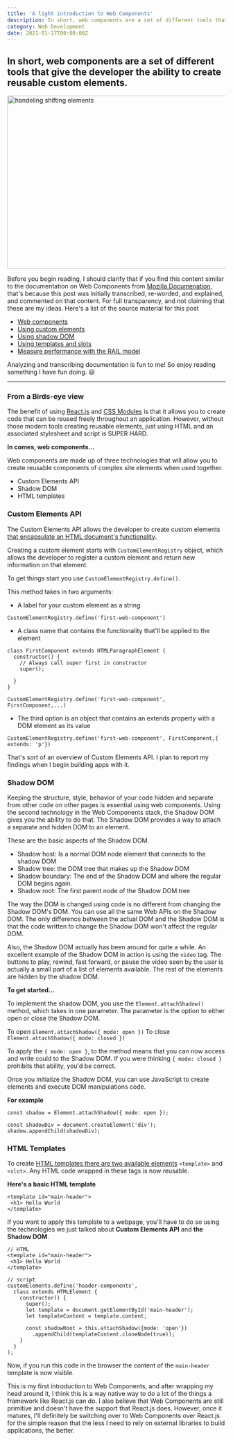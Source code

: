 ```yaml
---
title: 'A light introduction to Web Components'
description: In short, web components are a set of different tools that give the developer to ability to create custom elements that are reusable.
category: Web Development
date: 2021-01-17T00:00:00Z
---
```


## In short, web components are a set of different tools that give the developer the ability to create reusable custom elements.

<img src="/assets/images/web-components.jpg" width="600" height="400" alt="handeling shifting elements" />

Before you begin reading, I should clarify that if you find this content similar to the documentation on Web Components from [Mozilla Documenation](https://developer.mozilla.org/en-US/), that's because this post was initially transcribed, re-worded, and explained, and commented on that content. For full transparency, and not claiming that these are my ideas. Here's a list of the source material for this post

* [Web components](https://developer.mozilla.org/en-US/docs/Web/Web_Components)
* [Using custom elements](https://developer.mozilla.org/en-US/docs/Web/Web_Components/Using_custom_elements)
* [Using shadow DOM](https://developer.mozilla.org/en-US/docs/Web/Web_Components/Using_shadow_DOM)
* [Using templates and slots](https://developer.mozilla.org/en-US/docs/Web/Web_Components/Using_templates_and_slots)
* [Measure performance with the RAIL model](https://web.dev/rail/)

Analyzing and transcribing documentation is fun to me! So enjoy reading something I have fun doing. 😃

<hr />


### From a Birds-eye view

The benefit of using [React.js](https://reactjs.org) and [CSS Modules](https://create-react-app.dev/docs/adding-a-css-modules-stylesheet/) is that it allows you to create code that can be reused freely throughout an application. However, without those modern tools creating reusable elements, just using HTML and an associated stylesheet and script is SUPER HARD.

**In comes, web components...**

Web components are made up of three technologies that will allow you to create reusable components of complex site elements when used together.

* Custom Elements API
* Shadow DOM
* HTML templates

### Custom Elements API

The Custom Elements API allows the developer to create custom elements [that encapsulate an HTML document's functionality](https://developer.mozilla.org/en-US/docs/Web/Web_Components/Using_custom_elements).

Creating a custom element starts with ```CustomElementRegistry``` object, which allows the developer to register a custom element and return new information on that element.

To get things start you use ```CustomElementRegistry.define()```.

This method takes in two arguments:

* A label for your custom element as a string

```CustomElementRegistry.define('first-web-component')```

* A class name that contains the functionality that'll be applied to the element

```
class FirstComponent extends HTMLParagraphElement {
  constructor() {
    // Always call super first in constructor
    super();

  }
}

CustomElementRegistry.define('first-web-component', FirstComponent,...)
```
* The third option is an object that contains an extends property with a DOM element as its value 

```CustomElementRegistry.define('first-web-component', FirstComponent,{ extends: 'p'})```

That's sort of an overview of Custom Elements API. I plan to report my findings when I begin building apps with it.

### Shadow DOM

Keeping the structure, style, behavior of your code hidden and separate from other code on other pages is essential using web components. Using the second technology in the Web Components stack, the Shadow DOM gives you the ability to do that. The Shadow DOM provides a way to attach a separate and hidden DOM to an element.

These are the basic aspects of the Shadow DOM.

* Shadow host: Is a normal DOM node element that connects to the shadow DOM
* Shadow tree: the DOM tree that makes up the Shadow DOM
* Shadow boundary: The end of the Shadow DOM and where the regular DOM begins again.
* Shadow root: The first parent node of the Shadow DOM tree

The way the DOM is changed using code is no different from changing the Shadow DOM's DOM.  You can use all the same Web APIs on the Shadow DOM. The only difference between the actual DOM and the Shadow DOM is that the code written to change the Shadow DOM won't affect the regular DOM.

Also, the Shadow DOM actually has been around for quite a while. An excellent example of the Shadow DOM in action is using the ```video``` tag.  The buttons to play, rewind, fast forward, or pause the video seen by the user is actually a small part of a list of elements available. The rest of the elements are hidden by the shadow DOM.

**To get started...**

To implement the shadow DOM, you use the ```Element.attachShadow()``` method, which takes in one parameter. The parameter is the option to either open or close the Shadow DOM.

To open ```Element.attachShadow({ mode: open })```
To close ```Element.attachShadow({ mode: closed })```

To apply the ```{ mode: open }```, to the method means that you can now access and write could to the Shadow DOM. If you were thinking ```{ mode: closed }``` prohibits that ability, you'd be correct.

Once you initialize the Shadow DOM, you can use JavaScript to create elements and execute DOM manipulations code.

**For example**

```
const shadow = Element.attachShadow({ mode: open });

const shadowDiv = document.createElement('div');
shadow.appendChild(shadowDiv);
```

### HTML Templates

To create [HTML templates there are two available elements](https://developer.mozilla.org/en-US/docs/Web/Web_Components/Using_templates_and_slots) ```<template>``` and ```<slot>```. Any HTML code wrapped in these tags is now reusable.

**Here's a basic HTML template**

```
<template id="main-header">
 <h1> Hello World
</template>
```

If you want to apply this template to a webpage, you'll have to do so using the technologies we just talked about **Custom Elements API** and **the Shadow DOM**.

```
// HTML
<template id="main-header">
 <h1> Hello World
</template>

// script
customElements.define('header-components',
  class extends HTMLElement {
    constructor() {
      super();
      let template = document.getElementById('main-header');
      let templateContent = template.content;

      const shadowRoot = this.attachShadow({mode: 'open'})
        .appendChild(templateContent.cloneNode(true));
    }
  }
);
```

Now, if you run this code in the browser the content of the ```main-header``` template is now visible.

This is my first introduction to Web Components, and after wrapping my head around it, I think this is a way native way to do a lot of the things a framework like React.js can do. I also believe that Web Components are still primitive and doesn't have the support that React.js does. However, once it matures, I'll definitely be switching over to Web Components over React.js for the simple reason that the less I need to rely on external libraries to build applications, the better.